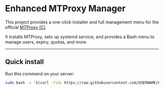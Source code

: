 # Enhanced MTProxy Manager

This project provides a one-click installer and full management menu for the official [MTProxy (C)](https://github.com/TelegramMessenger/MTProxy).

It installs MTProxy, sets up systemd service, and provides a Bash menu to manage users, expiry, quotas, and more.

---

## Quick install

Run this command on your server:

```bash
sudo bash -c "$(curl -fsSL https://raw.githubusercontent.com/USERNAME/Enhanced-MTProxy-Manager/main/install.sh)"
